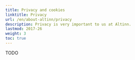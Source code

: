 ```yaml
---
title: Privacy and cookies
linktitle: Privacy
url: /en/about-altinn/privacy
description: Privacy is very important to us at Altinn.
lastmod: 2017-26
weight: 3
toc: true
---
```


TODO